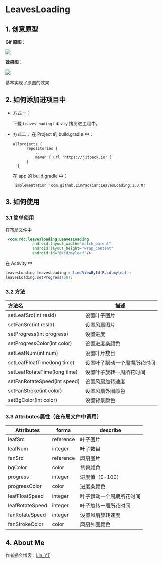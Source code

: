 # LeavesLoading

## 1. 创意原型

**Gif 原图：** 

![](https://github.com/LinYaoTian/TestLeavesLoading/blob/master/model.gif?raw=true)

**效果图：** 

![](https://github.com/LinYaoTian/TestLeavesLoading/blob/master/test1.gif?raw=true)

基本实现了原图的效果

## 2. 如何添加进项目中

- 方式一：

  下载 `LeavesLoading` Library 拷贝进工程中。

- 方式二：
  在 Project 的 build.gradle 中：
  ```
  allprojects {
		repositories {
			...
			maven { url 'https://jitpack.io' }
		}
	}
  ```
  在 app 的 build.gradle 中：
  ```
   implementation 'com.github.LinYaoTian:LeavesLoading:1.0.0'
  ```

## 3. 如何使用

### 3.1 简单使用

在布局文件中

```xml
 <com.rdc.leavesloading.LeavesLoading
            android:layout_width="match_parent"
            android:layout_height="wrap_content"
            android:id="@+id/myleaf"/>
```

在 Activity 中

```java
LeavesLoading leavesLoading = findViewById(R.id.myleaf);
leavesLoading.setProgress(50);
```

### 3.2 方法

| 方法名                          | 描述             |
| :--------------------------- | -------------- |
| setLeafSrc(int resId)        | 设置叶子图片         |
| setFanSrc(int resId)         | 设置风扇图片         |
| setProgress(int progress)    | 设置进度           |
| setProgressColor(int color)  | 设置进度条颜色        |
| setLeafNum(int num)          | 设置叶片数目         |
| setLeafFloatTime(long time)  | 设置叶子飘动一个周期所花时间 |
| setLeafRotateTime(long time) | 设置叶子旋转一周所花时间   |
| setFanRotateSpeed(int speed) | 设置风扇旋转速度       |
| setFanStroke(int color)      | 设置风扇外圈颜色       |
| setBgColor(int color)        | 设置背景颜色         |

### 3.3 Attributes属性（在布局文件中调用）

| Attributes      | forma     | describe     |
| --------------- | --------- | ------------ |
| leafSrc         | reference | 叶子图片         |
| leafNum         | integer   | 叶子数目         |
| fanSrc          | reference | 风扇图片         |
| bgColor         | color     | 背景颜色         |
| progress        | integer   | 进度值（0-100）   |
| progressColor   | color     | 进度条颜色        |
| leafFloatSpeed  | integer   | 叶子飘动一个周期所花时间 |
| leafRotateSpeed | integer   | 叶子旋转一周所花时间   |
| fanRotateSpeed  | integer   | 设置风扇旋转速度     |
| fanStrokeColor  | color     | 风扇外圈颜色       |

## 4. About Me

作者掘金博客：[Lin_YT](https://juejin.im/user/59759b3e6fb9a06baf2ee47b)
